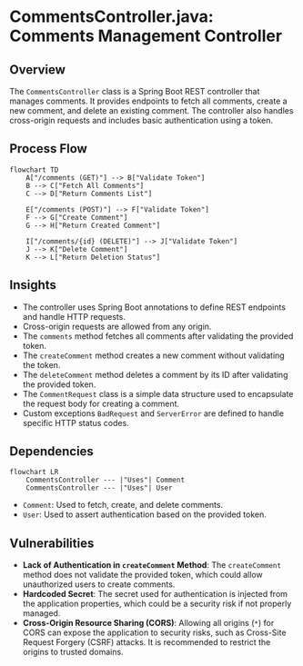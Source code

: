 # CommentsController.java: Comments Management Controller

## Overview
The `CommentsController` class is a Spring Boot REST controller that manages comments. It provides endpoints to fetch all comments, create a new comment, and delete an existing comment. The controller also handles cross-origin requests and includes basic authentication using a token.

## Process Flow
```mermaid
flowchart TD
    A["/comments (GET)"] --> B["Validate Token"]
    B --> C["Fetch All Comments"]
    C --> D["Return Comments List"]

    E["/comments (POST)"] --> F["Validate Token"]
    F --> G["Create Comment"]
    G --> H["Return Created Comment"]

    I["/comments/{id} (DELETE)"] --> J["Validate Token"]
    J --> K["Delete Comment"]
    K --> L["Return Deletion Status"]
```

## Insights
- The controller uses Spring Boot annotations to define REST endpoints and handle HTTP requests.
- Cross-origin requests are allowed from any origin.
- The `comments` method fetches all comments after validating the provided token.
- The `createComment` method creates a new comment without validating the token.
- The `deleteComment` method deletes a comment by its ID after validating the provided token.
- The `CommentRequest` class is a simple data structure used to encapsulate the request body for creating a comment.
- Custom exceptions `BadRequest` and `ServerError` are defined to handle specific HTTP status codes.

## Dependencies
```mermaid
flowchart LR
    CommentsController --- |"Uses"| Comment
    CommentsController --- |"Uses"| User
```

- `Comment`: Used to fetch, create, and delete comments.
- `User`: Used to assert authentication based on the provided token.

## Vulnerabilities
- **Lack of Authentication in `createComment` Method**: The `createComment` method does not validate the provided token, which could allow unauthorized users to create comments.
- **Hardcoded Secret**: The secret used for authentication is injected from the application properties, which could be a security risk if not properly managed.
- **Cross-Origin Resource Sharing (CORS)**: Allowing all origins (`*`) for CORS can expose the application to security risks, such as Cross-Site Request Forgery (CSRF) attacks. It is recommended to restrict the origins to trusted domains.
